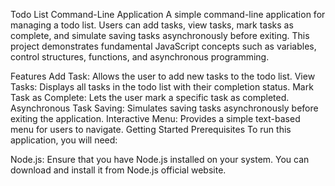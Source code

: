 Todo List Command-Line Application
A simple command-line application for managing a todo list. Users can add tasks, view tasks, mark tasks as complete, and simulate saving tasks asynchronously before exiting. This project demonstrates fundamental JavaScript concepts such as variables, control structures, functions, and asynchronous programming.

Features
Add Task: Allows the user to add new tasks to the todo list.
View Tasks: Displays all tasks in the todo list with their completion status.
Mark Task as Complete: Lets the user mark a specific task as completed.
Asynchronous Task Saving: Simulates saving tasks asynchronously before exiting the application.
Interactive Menu: Provides a simple text-based menu for users to navigate.
Getting Started
Prerequisites
To run this application, you will need:

Node.js: Ensure that you have Node.js installed on your system. You can download and install it from Node.js official website.
